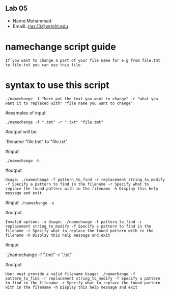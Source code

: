 ## Lab 05

- Name:Muhammad
- EmailL:riaz.10@wright.edu

# namechange script guide


`If you want to change a part of your file name for e.g from file.tmt to file.txt you can use this file`

# syntax to use this script

`./namechange -f "here put the text you want to change" -r "what you want it to replaced with" "file name you want to change"`


#examples of input

`./namechange -f ".tmt" -r ".txt" "file.tmt"`

#output will be

`Rename "file.tmt" to "file.txt"

#input

`./namechange -h`

#output

`Usage: ./namechange -f pattern_to_find -r replacement string_to_modify
 -f Specify a pattern to find in the filename
 -r Specify what to replace the found pattern with in the filename
 -h Display this help message and exit`

#input
`./namechange -x`

#output

`Invalid option: -x
Usage: ./namechange -f pattern_to_find -r replacement string_to_modify
 -f Specify a pattern to find in the filename
 -r Specify what to replace the found pattern with in the filename
 -h Display this help message and exit`

#input

`./namechange -f ".tmt" -r ".txt"

#output

`User must provide a valid filename
Usage: ./namechange -f pattern_to_find -r replacement string_to_modify
 -f Specify a pattern to find in the filename
 -r Specify what to replace the found pattern with in the filename
 -h Display this help message and exit`

